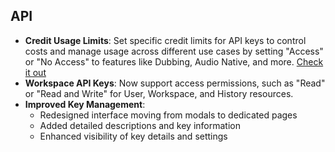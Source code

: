 ## API

- **Credit Usage Limits**: Set specific credit limits for API keys to control costs and manage usage across different use cases by setting "Access" or "No Access" to features like Dubbing, Audio Native, and more. [Check it out](https://elevenlabs.io/app/settings/api-keys)
- **Workspace API Keys**: Now support access permissions, such as "Read" or "Read and Write" for User, Workspace, and History resources.
- **Improved Key Management**:
  - Redesigned interface moving from modals to dedicated pages
  - Added detailed descriptions and key information
  - Enhanced visibility of key details and settings
